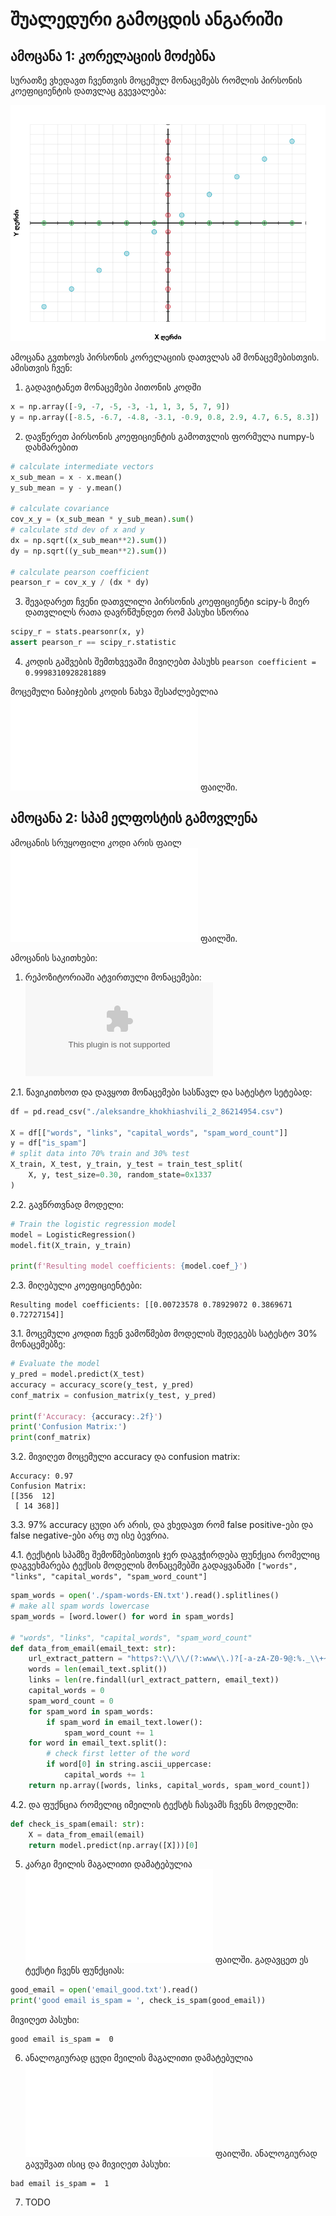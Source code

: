 # შუალედური გამოცდის ანგარიში

## ამოცანა 1: კორელაციის მოძებნა

სურათზე ვხედავთ ჩვენთვის მოცემულ მონაცემებს რომლის პირსონის კოეფიციენტის დათვლაც გვევალება:

![p1.png](p1.png)

ამოცანა გვთხოვს პირსონის კორელაციის დათვლას ამ მონაცემებისთვის.
ამისთვის ჩვენ:
1. გადავიტანეთ მონაცემები პითონის კოდში
```python
x = np.array([-9, -7, -5, -3, -1, 1, 3, 5, 7, 9])
y = np.array([-8.5, -6.7, -4.8, -3.1, -0.9, 0.8, 2.9, 4.7, 6.5, 8.3])
```
2. დავწერეთ პირსონის კოეფიციენტის გამოთვლის ფორმულა numpy-ს დახმარებით
```python
# calculate intermediate vectors
x_sub_mean = x - x.mean()
y_sub_mean = y - y.mean()

# calculate covariance
cov_x_y = (x_sub_mean * y_sub_mean).sum()
# calculate std dev of x and y
dx = np.sqrt((x_sub_mean**2).sum())
dy = np.sqrt((y_sub_mean**2).sum())

# calculate pearson coefficient
pearson_r = cov_x_y / (dx * dy)
```
3. შევადარეთ ჩვენი დათვლილი პირსონის კოეფიციენტი scipy-ს მიერ დათვლილს რათა დავრწმუნდეთ რომ პასუხი სწორია
```python
scipy_r = stats.pearsonr(x, y)
assert pearson_r == scipy_r.statistic
```
4. კოდის გაშვების შემთხვევაში მივიღებთ პასუხს `pearson coefficient = 0.9998310928281889`

მოცემული ნაბიჯების კოდის ნახვა შესაძლებელია ![p1.py](p1.py) ფაილში.

## ამოცანა 2: სპამ ელფოსტის გამოვლენა

ამოცანის სრუყოფილი კოდი არის ფაილ ![p2.py](p2.py) ფაილში.

ამოცანის საკითხები:
1. რეპოზიტორიაში ატვირთული მონაცემები: ![aleksandre_khokhiashvili_2_86214954.csv](aleksandre_khokhiashvili_2_86214954.csv)

2.1. წავიკითხოთ და დავყოთ მონაცემები სასწავლ და სატესტო სეტებად:
```python
df = pd.read_csv("./aleksandre_khokhiashvili_2_86214954.csv")

X = df[["words", "links", "capital_words", "spam_word_count"]]
y = df["is_spam"]
# split data into 70% train and 30% test
X_train, X_test, y_train, y_test = train_test_split(
    X, y, test_size=0.30, random_state=0x1337
)
```
2.2. გავწრთვნად მოდელი:
```python
# Train the logistic regression model
model = LogisticRegression()
model.fit(X_train, y_train)

print(f'Resulting model coefficients: {model.coef_}')
```
2.3. მიღებული კოეფიციენტები:
```
Resulting model coefficients: [[0.00723578 0.78929072 0.3869671  0.72727154]]
```
3.1. მოცემული კოდით ჩვენ ვამოწმებთ მოდელის შედეგებს სატესტო 30% მონაცემებზე:
```python
# Evaluate the model
y_pred = model.predict(X_test)
accuracy = accuracy_score(y_test, y_pred)
conf_matrix = confusion_matrix(y_test, y_pred)

print(f'Accuracy: {accuracy:.2f}')
print('Confusion Matrix:')
print(conf_matrix)
```
3.2. მივიღეთ მოცემული accuracy და confusion matrix:
```
Accuracy: 0.97
Confusion Matrix:
[[356  12]
 [ 14 368]]
```
3.3. 97% accuracy ცუდი არ არის, და ვხედავთ რომ false positive-ები და false negative-ები არც თუ ისე ბევრია.

4.1. ტექსტის სპამზე შემოწმებისთვის ჯერ დაგვჭირდება ფუნქცია რომელიც დაგვეხმარება ტექსის მოდელის მონაცემებში გადაყვანაში `["words", "links", "capital_words", "spam_word_count"]`
```python
spam_words = open('./spam-words-EN.txt').read().splitlines()
# make all spam words lowercase
spam_words = [word.lower() for word in spam_words]

# "words", "links", "capital_words", "spam_word_count"
def data_from_email(email_text: str):
    url_extract_pattern = "https?:\\/\\/(?:www\\.)?[-a-zA-Z0-9@:%._\\+~#=]{1,256}\\.[a-zA-Z0-9()]{1,6}\\b(?:[-a-zA-Z0-9()@:%_\\+.~#?&\\/=]*)"
    words = len(email_text.split())
    links = len(re.findall(url_extract_pattern, email_text))
    capital_words = 0
    spam_word_count = 0
    for spam_word in spam_words:
        if spam_word in email_text.lower():
            spam_word_count += 1
    for word in email_text.split():
        # check first letter of the word
        if word[0] in string.ascii_uppercase:
            capital_words += 1
    return np.array([words, links, capital_words, spam_word_count])
```
4.2. და ფუქნცია რომელიც იმეილის ტექსტს ჩასვამს ჩვენს მოდელში:
```python
def check_is_spam(email: str):
    X = data_from_email(email)
    return model.predict(np.array([X]))[0]
```
5. კარგი მეილის მაგალითი დამატებულია ![email_good.txt](email_good.txt) ფაილში. გადავცეთ ეს ტექსტი ჩვენს ფუნქციას:
```python
good_email = open('email_good.txt').read()
print('good email is_spam = ', check_is_spam(good_email))
```
მივიღეთ პასუხი:
```
good email is_spam =  0
```
6. ანალოგიურად ცუდი მეილის მაგალითი დამატებულია ![email_bad.txt](email_bad.txt) ფაილში. ანალოგიურად გავუშვათ ისიც და მივიღეთ პასუხი:
```
bad email is_spam =  1
```
7. TODO
